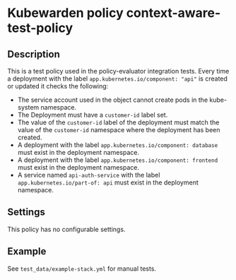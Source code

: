 # Kubewarden policy context-aware-test-policy

## Description

This is a test policy used in the policy-evaluator integration tests.
Every time a deployment with the label `app.kubernetes.io/component: "api"` is created or updated it checks the following:

- The service account used in the object cannot create pods in the kube-system namespace.
- The Deployment must have a `customer-id` label set.
- The value of the `customer-id` label of the deployment must match the value of the `customer-id` namespace where the deployment has been created.
- A deployment with the label `app.kubernetes.io/component: database` must exist in the deployment namespace.
- A deployment with the label `app.kubernetes.io/component: frontend` must exist in the deployment namespace.
- A service named `api-auth-service` with the label `app.kubernetes.io/part-of: api` must exist in the deployment namespace.

## Settings

This policy has no configurable settings.

## Example

See `test_data/example-stack.yml` for manual tests.
